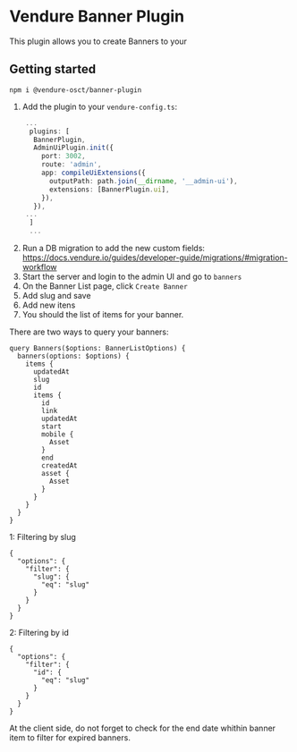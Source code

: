 # Vendure Banner Plugin

This plugin allows you to create Banners to your 

## Getting started
``` shell
npm i @vendure-osct/banner-plugin
```
1. Add the plugin to your `vendure-config.ts`:

```ts
    ...
     plugins: [
      BannerPlugin,
      AdminUiPlugin.init({
        port: 3002,
        route: 'admin',
        app: compileUiExtensions({
          outputPath: path.join(__dirname, '__admin-ui'),
          extensions: [BannerPlugin.ui],
        }),
      }),
    ...
     ]
     ...
```

2. Run a DB migration to add the new custom fields: https://docs.vendure.io/guides/developer-guide/migrations/#migration-workflow
3. Start the server and login to the admin UI and go to `banners`
4. On the Banner List page, click `Create Banner`
5. Add slug and save
6. Add new itens
7. You should the list of items for your banner.

There are two ways to query your banners:

```gql
query Banners($options: BannerListOptions) {
  banners(options: $options) {
    items {
      updatedAt
      slug
      id
      items {
        id
        link
        updatedAt
        start
        mobile {
          Asset
        }
        end
        createdAt
        asset {
          Asset
        }
      }
    }
  }
}
```

1: Filtering by slug

```gql
{
  "options": {
    "filter": {
      "slug": {
        "eq": "slug"
      }
    }
  }
}
```

2: Filtering by id
```gql
{
  "options": {
    "filter": {
      "id": {
        "eq": "slug"
      }
    }
  }
}
```

At the client side, do not forget to check for the end date whithin banner item to filter for expired banners.
